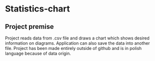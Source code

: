 # Statistics-chart
## Project premise
Project reads data from .csv file and draws a chart which shows desired information on diagrams. Application can also save the data into another file.
Project has been made entirely outside of github and is in polish language because of data origin.

